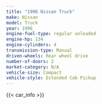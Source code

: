 ```yaml
---
title: "1996 Nissan Truck"
make: Nissan
model: Truck
year: 1996
engine-fuel-type: regular unleaded
engine-hp: 134
engine-cylinders: 4
transmission-type: Manual
driven-wheels: Rear wheel drive
number-of-doors: 2
market-category: N/A
vehicle-size: Compact
vehicle-style: Extended Cab Pickup
---
```


{{< car_info >}}
